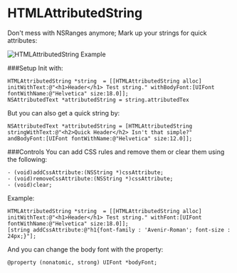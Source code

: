 HTMLAttributedString
====================

Don't mess with NSRanges anymore; Mark up your strings for quick attributes:

![HTMLAttributedString Example](http://mmislam101.github.io/images/HTMLAttributedString_scrnshot01.png)

###Setup
Init with: 
```smalltalk
HTMLAttributedString *string  = [[HTMLAttributedString alloc] initWithText:@"<h1>Header</h1> Test string." withBodyFont:[UIFont fontWithName:@"Helvetica" size:18.0]];
NSAttributedText *attributedString = string.attributedTex
```
But you can also get a quick string by:
```smalltalk
NSAttributedText *attributedString = [HTMLAttributedString stringWithText:@"<h2>Quick Header</h2> Isn't that simple?" andBodyFont:[UIFont fontWithName:@"Helvetica" size:12.0]];
```

###Controls
You can add CSS rules and remove them or clear them using the following:
```smalltalk
- (void)addCssAttribute:(NSString *)cssAttribute;
- (void)removeCssAttribute:(NSString *)cssAttribute;
- (void)clear;
```

Example:
```smalltalk
HTMLAttributedString *string  = [[HTMLAttributedString alloc] initWithText:@"<h1>Header</h1> Test string." withFont:[UIFont fontWithName:@"Helvetica" size:18.0]];
[string addCssAttribute:@"h1{font-family : 'Avenir-Roman'; font-size : 24px;}"];
```

And you can change the body font with the property:
```smalltalk
@property (nonatomic, strong) UIFont *bodyFont;
```

